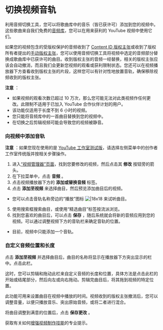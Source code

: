 # 切换视频音轨

利用音频切换工具，您可以将歌曲库中的音乐（皆已获许可）添加到您的视频中。这些歌曲来自我们免费的[音频库](https://support.google.com/youtube/answer/3376882)，您可以在用来获利的 YouTube 视频中使用它们。

如果您的视频包含的受版权保护的音频收到了 [Content ID 版权主张](https://support.google.com/youtube/answer/6013276)或收到了版权所有者提出的[手动版权主张](https://support.google.com/youtube/answer/9374251)，您可以使用音频切换工具将视频中选定的音频部分替换成歌曲库中已获许可的曲目。收到版权主张的音频一经替换，相关的版权主张应该会自动撤消，而且我们会更新您视频的观看或获利限制状态。您还可以在视频播放器下方查看收到版权主张的片段，这样您可以有针对性地放置音轨，确保移除视频收到的版权主张。

**注意** ：

* 如果视频的观看次数已超过 10 万次，那么您可能无法对此类视频作任何更改。此限制不适用于已加入 YouTube 合作伙伴计划的用户。
* 该功能仅适用于长度不到 6 小时的视频。
* 您只能将音频库中的一首曲目替换到您的视频中。
* 在切换之后剪辑视频可能会导致您的视频被静音。

### 向视频中添加音轨

**注意** ：如果您现在使用的是 [YouTube 工作室测试版](https://studio.youtube.com/)，请选择左侧菜单中的创作者工作室传统版并按相关步骤操作。

1. 进入[“视频管理器”页面](http://www.youtube.com/my_videos)，找到您要修改的视频，然后点击其 **修改** 按钮旁的箭头。
2. 在下拉菜单中，点击 **音频** 。
3. 点击视频播放器下方的 **添加或替换音频** 标签。
4. 点击 **添加至视频** 来选择曲目，然后预览添加曲目后的视频。
  * 您可以点击音轨名称旁边的“播放”图标 ![|18x18](https://lh3.googleusercontent.com/nMQ1S46ybVlryflMC4GTmH-HqNzHql6xE5w7C4U5Qv5Wsksp-0XUhI_zY83-cPXv7Q=w18) 来试听曲目。
5. 使用搜索框搜索曲目，或使用“精选曲目”标签按流派浏览。
6. 找到您喜欢的曲目后，可以点击 **保存** ，随后系统就会将新的音频应用到您的视频。可以通过调整视频下方的音轨栏来确定音轨的位置。
  * 目前，视频中只能添加一个音轨。

### 自定义音频位置和长度

点击 **添加至视频** 并选择曲目后，曲目的名称将显示在播放器下方突出显示的栏中。点击此栏。

这时，您可以剪辑和拖动此栏来自定义音频的长度和位置，具体方法是点击此栏的开始或结尾部分，然后向左或向右拖动。剪辑完曲目后，将其拖到视频的特定位置。

此功能可用来设置曲目在视频中播放的时间。视频收到的版权主张撤消后，您可以调整音量，以便只播放音乐、突出原始音频，或将二者进行混合。

将曲目调整到满意的位置后，点击 **保存更改** 。

获取有关如何[增强视频制作技能](https://creatoracademy.youtube.com/page/course/camera-lighting)的专业提示。